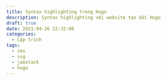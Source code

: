 ```yaml
---
title: Syntax highlighting trong Hugo
description: Syntax highlighting với website tạo bởi Hugo
draft: true
date: 2021-04-26 22:32:08
categories:
  - Lập trình
tags:
  - cms
  - ssg
  - jamstack
  - hugo
---
```


